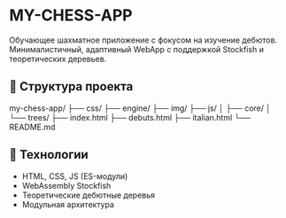 # MY-CHESS-APP

Обучающее шахматное приложение с фокусом на изучение дебютов.  
Минималистичный, адаптивный WebApp с поддержкой Stockfish и теоретических деревьев.

## 📂 Структура проекта

my-chess-app/
├── css/
├── engine/
├── img/
├── js/
│ ├── core/
│ └── trees/
├── index.html
├── debuts.html
├── italian.html
└── README.md


## 🔧 Технологии
- HTML, CSS, JS (ES-модули)
- WebAssembly Stockfish
- Теоретические дебютные деревья
- Модульная архитектура
